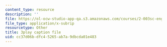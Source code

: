 ```yaml
---
content_type: resource
description: ''
file: https://ol-ocw-studio-app-qa.s3.amazonaws.com/courses/2-003sc-engineering-dynamics-fall-2011/cc37d06bdfc45265ab7a9dbcda01e483_NHedXxUO-Bg.vtt
file_type: application/x-subrip
resourcetype: Other
title: 3play caption file
uid: cc37d06b-dfc4-5265-ab7a-9dbcda01e483
---
```

